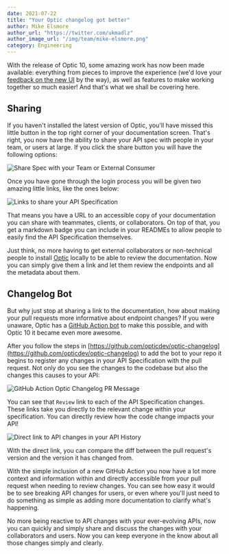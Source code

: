 ```yaml
---
date: 2021-07-22
title: "Your Optic changelog got better"
author: Mike Elsmore
author_url: "https://twitter.com/ukmadlz"
author_image_url: "/img/team/mike-elsmore.png"
category: Engineering
---
```


With the release of Optic 10, some amazing work has now been made available: everything from pieces to improve the experience (we'd love your [feedback on the new UI](https://portal.productboard.com/useoptic/2-optic/c/33-optic-ui-feedback) by the way), as well as features to make working together so much easier! And that's what we shall be covering here.

<!-- truncate -->

## Sharing
If you haven't installed the latest version of Optic, you'll have missed this little button in the top right corner of your documentation screen. That's right, you now have the ability to share your API spec with people in your team, or users at large. If you click the share button you will have the following options:

![Share Spec with your Team or External Consumer](/img/blog-content/share-api-spec-from-optic-ui.png)

Once you have gone through the login process you will be given two amazing little links, like the ones below:

![Links to share your API Specification](/img/blog-content/share-links-within-optic-ui.png)

That means you have a URL to an accessible copy of your documentation you can share with teammates, clients, or collaborators. On top of that, you get a markdown badge you can include in your READMEs to allow people to easily find the 	API Specification themselves.

Just think, no more having to get external collaborators or non-technical people to install [Optic](https://useoptic.com/docs) locally to be able to review the documentation. Now you can simply give them a link and let them review the endpoints and all the metadata about them.

## Changelog Bot
But why just stop at sharing a link to the documentation, how about making your pull requests more informative about endpoint changes? If you were unaware, Optic has a [GitHub Action bot](https://useoptic.com/docs/apiops/pull-requests) to make this possible, and with Optic 10 it became even more awesome.

After you follow the steps in [https://github.com/opticdev/optic-changelog](https://github.com/opticdev/optic-changelog) to add the bot to your repo it begins to register any changes in your API Specification with the pull request. Not only do you see the changes to the codebase but also the changes this causes to your API:

![GitHub Action Optic Changelog PR Message](/img/blog-content/github-action-changelog-pr-message.png)

You can see that `Review` link to each of the API Specification changes. These links take you directly to the relevant change within your specification. You can directly review how the code change impacts your API!

![Direct link to API changes in your API History](/img/blog-content/direct-link-to-api-changelog-history.png)

With the direct link, you can compare the diff between the pull request's version and the version it has changed from.

With the simple inclusion of a new GitHub Action you now have a lot more context and information within and directly accessible from your pull request when needing to review changes. You can see how easy it would be to see breaking API changes for users, or even where you'll just need to do something as simple as adding more documentation to clarify what's happening.

No more being reactive to API changes with your ever-evolving APIs, now you can quickly and simply share and discuss the changes with your collaborators and users. Now you can keep everyone in the know about all those changes simply and clearly.
